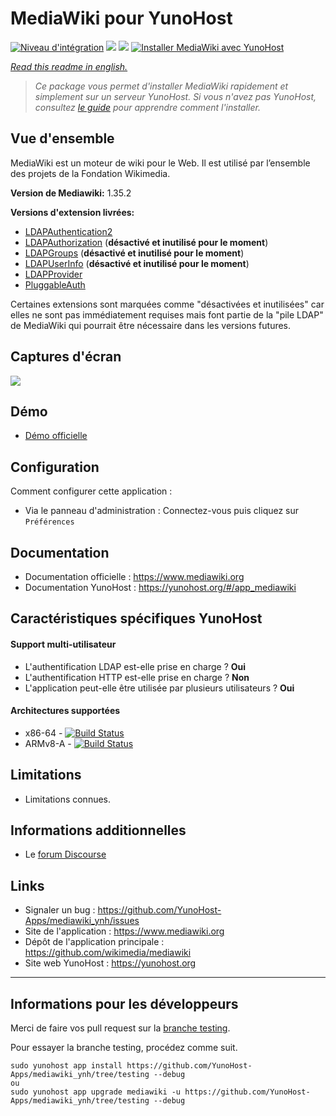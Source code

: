 # MediaWiki pour YunoHost

[![Niveau d'intégration](https://dash.yunohost.org/integration/mediawiki.svg)](https://dash.yunohost.org/appci/app/mediawiki) ![](https://ci-apps.yunohost.org/ci/badges/mediawiki.status.svg) ![](https://ci-apps.yunohost.org/ci/badges/mediawiki.maintain.svg)
[![Installer MediaWiki avec YunoHost](https://install-app.yunohost.org/install-with-yunohost.svg)](https://install-app.yunohost.org/?app=mediawiki)

*[Read this readme in english.](./README.md)*

> *Ce package vous permet d'installer MediaWiki rapidement et simplement sur un serveur YunoHost.
Si vous n'avez pas YunoHost, consultez [le guide](https://yunohost.org/#/install) pour apprendre comment l'installer.*

## Vue d'ensemble

MediaWiki est un moteur de wiki pour le Web. Il est utilisé par l’ensemble des projets de la Fondation Wikimedia.

**Version de Mediawiki:** 1.35.2

**Versions d'extension livrées:**
  * [LDAPAuthentication2](https://www.mediawiki.org/wiki/Extension:LDAPAuthentication2)
  * [LDAPAuthorization](https://www.mediawiki.org/wiki/Extension:LDAPAuthorization) (**désactivé et inutilisé pour le moment**)
  * [LDAPGroups](https://www.mediawiki.org/wiki/Extension:LDAPGroups) (**désactivé et inutilisé pour le moment**)
  * [LDAPUserInfo](https://www.mediawiki.org/wiki/Extension:LDAPUserInfo) (**désactivé et inutilisé pour le moment**)
  * [LDAPProvider](https://www.mediawiki.org/wiki/Extension:LDAPProvider)
  * [PluggableAuth](https://www.mediawiki.org/wiki/Extension:PluggableAuth)

Certaines extensions sont marquées comme "désactivées et inutilisées" car elles ne sont pas immédiatement requises mais font partie de la "pile LDAP" de MediaWiki qui pourrait être nécessaire dans les versions futures.

## Captures d'écran

![](sources/images/screenshot.png)

## Démo

 * [Démo officielle](https://www.mediawiki.org/wiki/Project:Sandbox)

## Configuration

Comment configurer cette application :

 * Via le panneau d'administration : Connectez-vous puis cliquez sur `Préférences`

## Documentation

 * Documentation officielle : https://www.mediawiki.org
 * Documentation YunoHost : https://yunohost.org/#/app_mediawiki

## Caractéristiques spécifiques YunoHost

#### Support multi-utilisateur

 * L'authentification LDAP est-elle prise en charge ? **Oui**
 * L'authentification HTTP est-elle prise en charge ? **Non**
 * L'application peut-elle être utilisée par plusieurs utilisateurs ? **Oui**

#### Architectures supportées

  * x86-64 - [![Build Status](https://ci-apps.yunohost.org/ci/logs/mediawiki.svg)](https://ci-apps.yunohost.org/ci/apps/mediawiki/)
  * ARMv8-A - [![Build Status](https://ci-apps-arm.yunohost.org/ci/logs/mediawiki.svg)](https://ci-apps-arm.yunohost.org/ci/apps/mediawiki/)

## Limitations

 * Limitations connues.

## Informations additionnelles

  * Le [forum Discourse](https://forum.yunohost.org/t/community-app-mediawiki-free-software-wiki-package-wikipedia/8588)

## Links

 * Signaler un bug : https://github.com/YunoHost-Apps/mediawiki_ynh/issues
 * Site de l'application : https://www.mediawiki.org
 * Dépôt de l'application principale : https://github.com/wikimedia/mediawiki
 * Site web YunoHost : https://yunohost.org

---

## Informations pour les développeurs

Merci de faire vos pull request sur la [branche testing](https://github.com/YunoHost-Apps/mediawiki_ynh/tree/testing).

Pour essayer la branche testing, procédez comme suit.
```
sudo yunohost app install https://github.com/YunoHost-Apps/mediawiki_ynh/tree/testing --debug
ou
sudo yunohost app upgrade mediawiki -u https://github.com/YunoHost-Apps/mediawiki_ynh/tree/testing --debug
```
